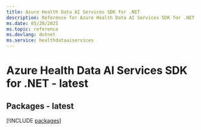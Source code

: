 ```yaml
---
title: Azure Health Data AI Services SDK for .NET
description: Reference for Azure Health Data AI Services SDK for .NET
ms.date: 05/28/2025
ms.topic: reference
ms.devlang: dotnet
ms.service: healthdataaiservices
---
```

# Azure Health Data AI Services SDK for .NET - latest
## Packages - latest
[!INCLUDE [packages](health-data-ai-services-index.md)]
